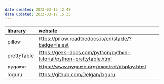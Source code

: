 ```yaml
---
date created: 2023-03-15 12:48
date updated: 2023-03-17 15:35
---
```


| libarary    | website                                                                |
| :---------- | :--------------------------------------------------------------------- |
| pillow      | <https://pillow.readthedocs.io/en/stable/?badge=latest>                |
| prettyTable | <https://geek-docs.com/python/python-tutorial/python-prettytable.html> |
| pygame      | <https://www.pygame.org/docs/ref/display.html>                         |
| loguru      | <https://github.com/Delgan/loguru>                                     |
